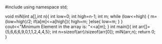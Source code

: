 #include<iostream>
using namespace std;

void miN(int a[],int n){
    int low=0;
    int high=n-1;
    int m;
    while (low<=high) {
        m=(low+high)/2;
        if(a[m]<=a[high]){
            high=m;
        }else{
            low=m;
        }
    }
    cout<<"Minimum Element in the array is: "<<a[m];
}
int main(){
    int arr[]={5,6,6,6,9,0,1,1,2,4,4,5};
    int n=sizeof(arr)/sizeof(arr[0]);
    miN(arr,n);
    return 0;
}